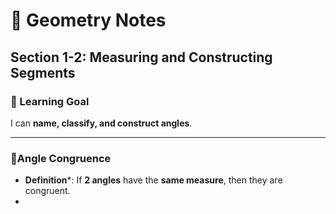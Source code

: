 # 📐 Geometry Notes

## Section 1-2: Measuring and Constructing Segments

### 📘 Learning Goal

I can **name, classify, and construct angles**.

___

### 🔹Angle Congruence

- **Definition***: If **2 angles** have the **same measure**, then they are congruent.
- 